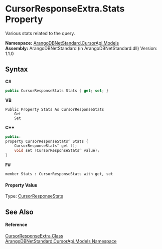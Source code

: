 # CursorResponseExtra.Stats Property 
 

Various stats related to the query.

**Namespace:**&nbsp;<a href="35799343-7a53-6c3b-95d1-21ff990d1b8b">ArangoDBNetStandard.CursorApi.Models</a><br />**Assembly:**&nbsp;ArangoDBNetStandard (in ArangoDBNetStandard.dll) Version: 1.1.0

## Syntax

**C#**<br />
``` C#
public CursorResponseStats Stats { get; set; }
```

**VB**<br />
``` VB
Public Property Stats As CursorResponseStats
	Get
	Set
```

**C++**<br />
``` C++
public:
property CursorResponseStats^ Stats {
	CursorResponseStats^ get ();
	void set (CursorResponseStats^ value);
}
```

**F#**<br />
``` F#
member Stats : CursorResponseStats with get, set

```


#### Property Value
Type: <a href="76e3e3ae-a0b6-6c69-5b65-e60a08a11f41">CursorResponseStats</a>

## See Also


#### Reference
<a href="5be0fc71-f618-c973-dd17-6b49de368007">CursorResponseExtra Class</a><br /><a href="35799343-7a53-6c3b-95d1-21ff990d1b8b">ArangoDBNetStandard.CursorApi.Models Namespace</a><br />